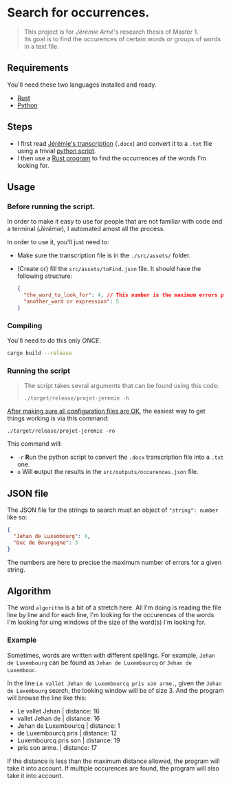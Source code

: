 # Search for occurrences.

> This project is for _*Jérémie Arné*_'s research thesis of Master 1. <br>
> Its goal is to find the occurences of certain words or groups of words in a text file.

## Requirements

You'll need these two languages installed and ready.

- [Rust](https://www.rust-lang.org/tools/install)
- [Python](https://www.python.org/downloads/)

## Steps

- I first read [Jérémie's transcription](./src/assets/Transcription.docx) (`.docx`) and convert it to a `.txt` file using a trivial [python script](./src/assets/main.py).
- I then use a [Rust program](./src/main.rs) to find the occurrences of the words I'm looking for.

## Usage

### Before running the script.

In order to make it easy to use for people that are not familiar with code and a terminal (_Jérémie_), I automated amost all the process.

In order to use it, you'll just need to:

- Make sure the transcription file is in the `./src/assets/` folder.
- (Create or) fill the `src/assets/toFind.json` file.
  It should have the following structure:

  ```json
  {
    "the_word_to_look_for": 4, // This number is the maximum errors possible in that word.
    "another_word or expression": 5
  }
  ```

### Compiling

You'll need to do this only _*ONCE*_.

```bash
cargo build --release
```

### Running the script

> The script takes sevral arguments that can be found using this code:
>
> ```
> ./target/release/projet-jeremie -h
> ```

[After making sure all configuration files are OK](#before-running-the-script), the easiest way to get things working is via this command:

```
./target/release/projet-jeremie -ro
```

This command will:

- `-r` **R**un the python script to convert the `.docx` transcription file into a `.txt` one.
- `o` Will **o**utput the results in the `src/outputs/occurences.json` file.

## JSON file

The JSON file for the strings to search must an object of `"string": number` like so:

```json
{
  "Jehan de Luxembourg": 4,
  "Duc de Bourgogne": 3
}
```

The numbers are here to precise the maximum number of errors for a given string.

## Algorithm

The word `algorithm` is a bit of a stretch here.
All I'm doing is reading the file line by line and for each line, I'm looking for the occurences of the words I'm looking for uing windows of the size of the word(s) I'm looking for.

### Example

Sometimes, words are written with different spellings.
For example, `Jehan de Luxembourg` can be found as `Jehan de Luxembourcq` or `Jehan de Luxembouc`.

In the line `Le vallet Jehan de Luxembourcq pris son arme.`, given the `Jehan de Luxembourg` search, the looking window will be of size 3. And the program will browse the line like this:

- Le vallet Jehan | distance: 16
- vallet Jehan de | distance: 16
- Jehan de Luxembourcq | distance: 1
- de Luxembourcq pris | distance: 12
- Luxembourcq pris son | distance: 19
- pris son arme. | distance: 17

If the distance is less than the maximum distance allowed, the program will take it into account.
If multiple occurences are found, the program will also take it into account.

